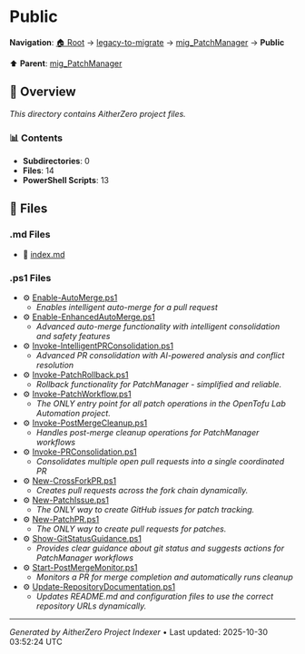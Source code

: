 # Public

**Navigation**: [🏠 Root](../../../index.md) → [legacy-to-migrate](../../index.md) → [mig_PatchManager](../index.md) → **Public**

⬆️ **Parent**: [mig_PatchManager](../index.md)

## 📖 Overview

*This directory contains AitherZero project files.*

### 📊 Contents

- **Subdirectories**: 0
- **Files**: 14
- **PowerShell Scripts**: 13

## 📄 Files

### .md Files

- 📝 [index.md](./index.md)

### .ps1 Files

- ⚙️ [Enable-AutoMerge.ps1](./Enable-AutoMerge.ps1)
  - *Enables intelligent auto-merge for a pull request*
- ⚙️ [Enable-EnhancedAutoMerge.ps1](./Enable-EnhancedAutoMerge.ps1)
  - *Advanced auto-merge functionality with intelligent consolidation and safety features*
- ⚙️ [Invoke-IntelligentPRConsolidation.ps1](./Invoke-IntelligentPRConsolidation.ps1)
  - *Advanced PR consolidation with AI-powered analysis and conflict resolution*
- ⚙️ [Invoke-PatchRollback.ps1](./Invoke-PatchRollback.ps1)
  - *Rollback functionality for PatchManager - simplified and reliable.*
- ⚙️ [Invoke-PatchWorkflow.ps1](./Invoke-PatchWorkflow.ps1)
  - *The ONLY entry point for all patch operations in the OpenTofu Lab Automation project.*
- ⚙️ [Invoke-PostMergeCleanup.ps1](./Invoke-PostMergeCleanup.ps1)
  - *Handles post-merge cleanup operations for PatchManager workflows*
- ⚙️ [Invoke-PRConsolidation.ps1](./Invoke-PRConsolidation.ps1)
  - *Consolidates multiple open pull requests into a single coordinated PR*
- ⚙️ [New-CrossForkPR.ps1](./New-CrossForkPR.ps1)
  - *Creates pull requests across the fork chain dynamically.*
- ⚙️ [New-PatchIssue.ps1](./New-PatchIssue.ps1)
  - *The ONLY way to create GitHub issues for patch tracking.*
- ⚙️ [New-PatchPR.ps1](./New-PatchPR.ps1)
  - *The ONLY way to create pull requests for patches.*
- ⚙️ [Show-GitStatusGuidance.ps1](./Show-GitStatusGuidance.ps1)
  - *Provides clear guidance about git status and suggests actions for PatchManager workflows*
- ⚙️ [Start-PostMergeMonitor.ps1](./Start-PostMergeMonitor.ps1)
  - *Monitors a PR for merge completion and automatically runs cleanup*
- ⚙️ [Update-RepositoryDocumentation.ps1](./Update-RepositoryDocumentation.ps1)
  - *Updates README.md and configuration files to use the correct repository URLs dynamically.*

---

*Generated by AitherZero Project Indexer* • Last updated: 2025-10-30 03:52:24 UTC


